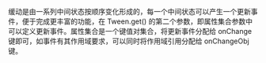 <!-- 070-tween-event EDN Egret示例库项目 --> 

缓动是由一系列中间状态按顺序变化形成的，每一个中间状态可以产生一个更新事件，便于完成更丰富的功能，在 Tween.get() 的第二个参数，即属性集合参数中可以定义更新事件。属性集合是一个键值对集合，将更新事件分配给 onChange 键即可，如事件有其作用域要求，可以同时将作用域引用分配给 onChangeObj 键。   